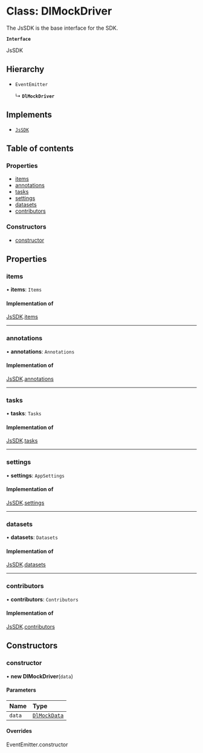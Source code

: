 # Class: DlMockDriver

The JsSDK is the base interface for the SDK.

**`Interface`**

JsSDK

## Hierarchy

- `EventEmitter`

  ↳ **`DlMockDriver`**

## Implements

- [`JsSDK`](../interfaces/JsSDK.md)

## Table of contents

### Properties

- [items](DlMockDriver.md#items)
- [annotations](DlMockDriver.md#annotations)
- [tasks](DlMockDriver.md#tasks)
- [settings](DlMockDriver.md#settings)
- [datasets](DlMockDriver.md#datasets)
- [contributors](DlMockDriver.md#contributors)

### Constructors

- [constructor](DlMockDriver.md#constructor)

## Properties

### items

• **items**: `Items`

#### Implementation of

[JsSDK](../interfaces/JsSDK.md).[items](../interfaces/JsSDK.md#items)

___

### annotations

• **annotations**: `Annotations`

#### Implementation of

[JsSDK](../interfaces/JsSDK.md).[annotations](../interfaces/JsSDK.md#annotations)

___

### tasks

• **tasks**: `Tasks`

#### Implementation of

[JsSDK](../interfaces/JsSDK.md).[tasks](../interfaces/JsSDK.md#tasks)

___

### settings

• **settings**: `AppSettings`

#### Implementation of

[JsSDK](../interfaces/JsSDK.md).[settings](../interfaces/JsSDK.md#settings)

___

### datasets

• **datasets**: `Datasets`

#### Implementation of

[JsSDK](../interfaces/JsSDK.md).[datasets](../interfaces/JsSDK.md#datasets)

___

### contributors

• **contributors**: `Contributors`

#### Implementation of

[JsSDK](../interfaces/JsSDK.md).[contributors](../interfaces/JsSDK.md#contributors)

## Constructors

### constructor

• **new DlMockDriver**(`data`)

#### Parameters

| Name | Type |
| :------ | :------ |
| `data` | [`DlMockData`](../interfaces/DlMockData.md) |

#### Overrides

EventEmitter.constructor

